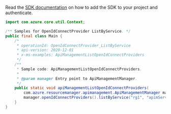 Read the [SDK documentation](https://github.com/Azure/azure-sdk-for-java/blob/azure-resourcemanager-apimanagement_1.0.0-beta.2/sdk/apimanagement/azure-resourcemanager-apimanagement/README.md) on how to add the SDK to your project and authenticate.

```java
import com.azure.core.util.Context;

/** Samples for OpenIdConnectProvider ListByService. */
public final class Main {
    /*
     * operationId: OpenIdConnectProvider_ListByService
     * api-version: 2020-12-01
     * x-ms-examples: ApiManagementListOpenIdConnectProviders
     */
    /**
     * Sample code: ApiManagementListOpenIdConnectProviders.
     *
     * @param manager Entry point to ApiManagementManager.
     */
    public static void apiManagementListOpenIdConnectProviders(
        com.azure.resourcemanager.apimanagement.ApiManagementManager manager) {
        manager.openIdConnectProviders().listByService("rg1", "apimService1", null, null, null, Context.NONE);
    }
}
```
